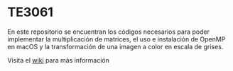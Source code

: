 # TE3061

En este repositorio se encuentran los códigos necesarios para poder implementar la multiplicación de matrices, el uso e instalación de OpenMP en macOS y la transformación de una imagen a color en escala de grises.

Visita el [wiki](https://github.com/rhm02/TE3061/wiki) para más información
